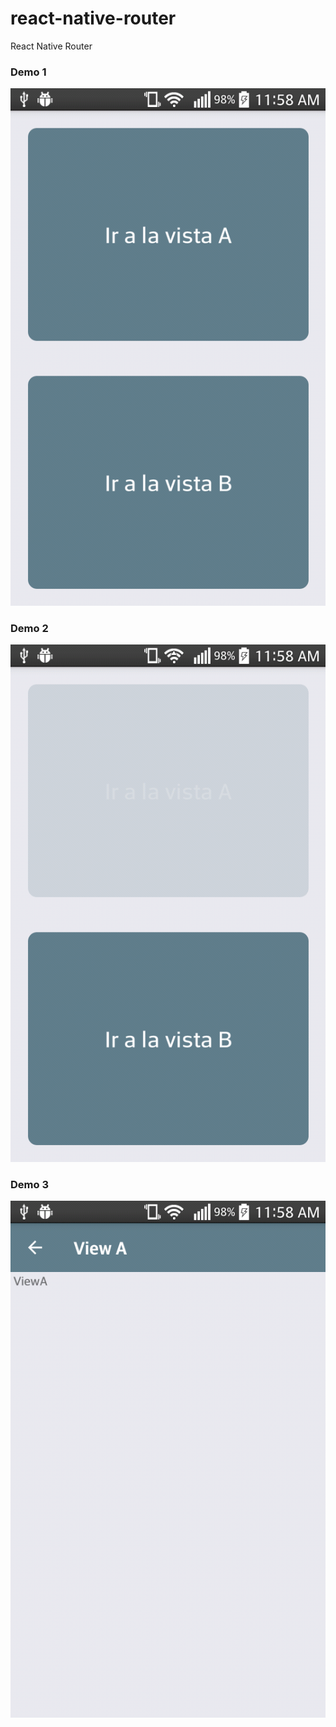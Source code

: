 # react-native-router

React Native Router

### Demo 1
![alt demo1](https://github.com/sbpinilla/react-native-router/blob/master/demo/2018-02-27-11-58-28.png)

### Demo 2
![alt demo2](https://github.com/sbpinilla/react-native-router/blob/master/demo/2018-02-27-11-58-38.png)

### Demo 3
![alt demo3](https://github.com/sbpinilla/react-native-router/blob/master/demo/2018-02-27-11-58-49.png)
